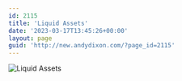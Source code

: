 ```yaml
---
id: 2115
title: 'Liquid Assets'
date: '2023-03-17T13:45:26+00:00'
layout: page
guid: 'http://new.andydixon.com/?page_id=2115'
---
```


![Liquid Assets](https://i0.wp.com/assets.g8x2.ldn.idrivee2-23.com/posters/Liquid%20Assets%2001.jpg?w=1200&ssl=1 "Liquid Assets")